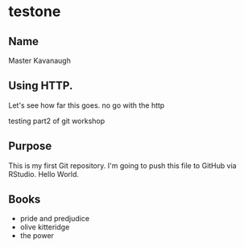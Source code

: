 # testone

## Name

Master Kavanaugh

## Using HTTP.  

Let's see how far this goes. no go with the http

testing part2 of git workshop

## Purpose
This is my first Git repository. I'm going to push this file to GitHub via RStudio. Hello World.

## Books

- pride and predjudice
- olive kitteridge
- the power